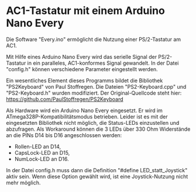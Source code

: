 # AC1-Tastatur mit einem Arduino Nano Every
Die Software "Every.ino" ermöglicht die Nutzung einer PS/2-Tastatur am AC1.

Mit Hilfe eines Arduino Nano Every wird das serielle Signal der PS/2-Tastatur in ein paralleles, AC1-konformes Signal gewandelt.
In der Datei "config.h" können verschiedene Parameter eingestellt werden.

Ein wesentliches Element dieses Programms bildet die Bibliothek "PS2Keyboard" von Paul Stoffregen.
Die Dateien "PS2-Keyboard.cpp" und "PS2-Keyboard.h" wurden modifiziert.
Der Original-Quellcode steht hier: https://github.com/PaulStoffregen/PS2Keyboard

Als Hardware wird ein Arduino Nano Every eingesetzt. Er wird im ATmega328P-Kompatibilitätsmodus betrieben. 
Leider ist es mit der eingesetzten Bibliothek nicht möglich, die Status-LEDs einzustellen und abzufragen. 
Als Workaround können die 3 LEDs über 330 Ohm Widerstände an die PINs D14 bis D16 angeschlossen werden:
- Rollen-LED an D14,
- CapsLock-LED an D15,
- NumLock-LED an D16.

In der Datei config.h muss dann die Definition "#define LED_statt_Joystick" aktiv sein.
Wenn diese Option gewählt wird, ist eine Joystick-Nutzung nicht mehr möglich.